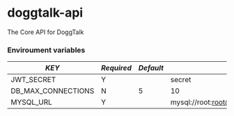 # doggtalk-api
The Core API for DoggTalk

### Enviroument variables

| *KEY*              | *Required* | *Default* | *Example*                                 |
|--------------------|------------|-----------|-------------------------------------------|
| JWT_SECRET         | Y          |           | secret                                    |
| DB_MAX_CONNECTIONS | N          | 5         | 10                                        |
| MYSQL_URL          | Y          |           | mysql://root:root@127.0.0.1:3306/doggtalk |

